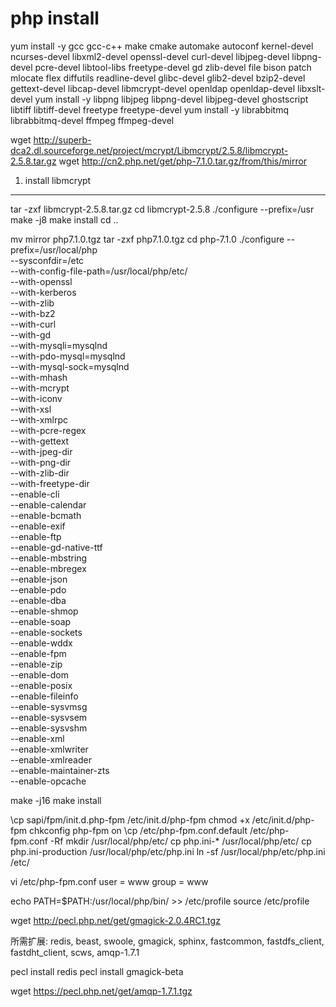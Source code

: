 php install
===========

yum install -y gcc gcc-c++  make cmake automake autoconf kernel-devel ncurses-devel libxml2-devel openssl-devel curl-devel libjpeg-devel libpng-devel  pcre-devel libtool-libs freetype-devel gd zlib-devel file bison patch mlocate flex diffutils   readline-devel glibc-devel glib2-devel bzip2-devel gettext-devel libcap-devel libmcrypt-devel openldap openldap-devel libxslt-devel
yum install -y libpng libjpeg libpng-devel libjpeg-devel ghostscript libtiff libtiff-devel freetype freetype-devel
yum install -y librabbitmq librabbitmq-devel ffmpeg ffmpeg-devel

wget http://superb-dca2.dl.sourceforge.net/project/mcrypt/Libmcrypt/2.5.8/libmcrypt-2.5.8.tar.gz
wget http://cn2.php.net/get/php-7.1.0.tar.gz/from/this/mirror
1. install libmcrypt
--------------------
tar -zxf libmcrypt-2.5.8.tar.gz
cd libmcrypt-2.5.8
./configure --prefix=/usr
make -j8
make install
cd ..

mv mirror php7.1.0.tgz
tar -zxf php7.1.0.tgz
cd php-7.1.0
./configure --prefix=/usr/local/php \
--sysconfdir=/etc \
--with-config-file-path=/usr/local/php/etc/ \
--with-openssl \
--with-kerberos \
--with-zlib \
--with-bz2 \
--with-curl \
--with-gd \
--with-mysqli=mysqlnd \
--with-pdo-mysql=mysqlnd \
--with-mysql-sock=mysqlnd \
--with-mhash \
--with-mcrypt \
--with-iconv \
--with-xsl \
--with-xmlrpc \
--with-pcre-regex \
--with-gettext \
--with-jpeg-dir \
--with-png-dir \
--with-zlib-dir \
--with-freetype-dir \
--enable-cli \
--enable-calendar \
--enable-bcmath \
--enable-exif \
--enable-ftp \
--enable-gd-native-ttf \
--enable-mbstring \
--enable-mbregex \
--enable-json \
--enable-pdo \
--enable-dba \
--enable-shmop \
--enable-soap \
--enable-sockets \
--enable-wddx \
--enable-fpm \
--enable-zip \
--enable-dom \
--enable-posix \
--enable-fileinfo \
--enable-sysvmsg \
--enable-sysvsem \
--enable-sysvshm \
--enable-xml \
--enable-xmlwriter \
--enable-xmlreader \
--enable-maintainer-zts \
--enable-opcache

make -j16
make install

\cp sapi/fpm/init.d.php-fpm /etc/init.d/php-fpm 
chmod +x /etc/init.d/php-fpm 
chkconfig php-fpm on
\cp /etc/php-fpm.conf.default /etc/php-fpm.conf -Rf
mkdir /usr/local/php/etc/
cp php.ini-* /usr/local/php/etc/
cp php.ini-production /usr/local/php/etc/php.ini
ln -sf /usr/local/php/etc/php.ini /etc/

vi /etc/php-fpm.conf
user = www
group = www

echo PATH=$PATH:/usr/local/php/bin/ >> /etc/profile
source /etc/profile

wget http://pecl.php.net/get/gmagick-2.0.4RC1.tgz

所需扩展:
redis, beast, swoole, gmagick, sphinx, fastcommon, fastdfs_client, fastdht_client, scws, amqp-1.7.1

pecl install redis
pecl install gmagick-beta

wget https://pecl.php.net/get/amqp-1.7.1.tgz
